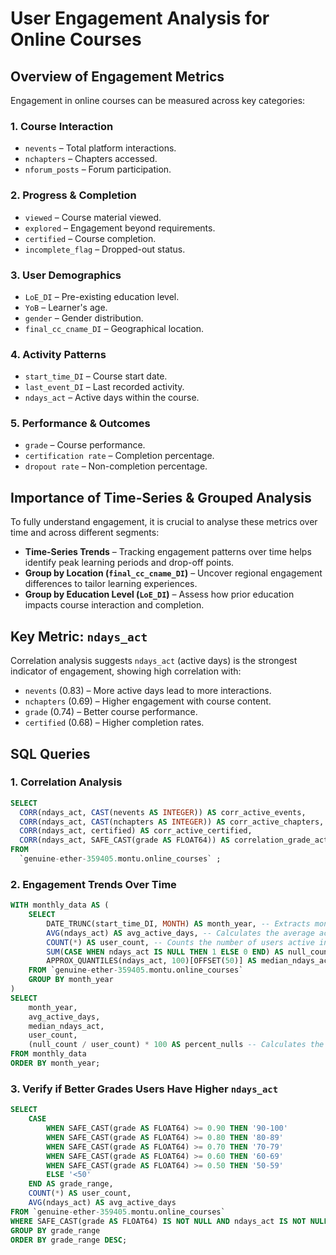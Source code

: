 # **User Engagement Analysis for Online Courses**

## **Overview of Engagement Metrics**
Engagement in online courses can be measured across key categories:

### **1. Course Interaction**
- `nevents` – Total platform interactions.
- `nchapters` – Chapters accessed.
- `nforum_posts` – Forum participation.

### **2. Progress & Completion**
- `viewed` – Course material viewed.
- `explored` – Engagement beyond requirements.
- `certified` – Course completion.
- `incomplete_flag` – Dropped-out status.

### **3. User Demographics**
- `LoE_DI` – Pre-existing education level.
- `YoB` – Learner's age.
- `gender` – Gender distribution.
- `final_cc_cname_DI` – Geographical location.

### **4. Activity Patterns**
- `start_time_DI` – Course start date.
- `last_event_DI` – Last recorded activity.
- `ndays_act` – Active days within the course.

### **5. Performance & Outcomes**
- `grade` – Course performance.
- `certification rate` – Completion percentage.
- `dropout rate` – Non-completion percentage.

## **Importance of Time-Series & Grouped Analysis**
To fully understand engagement, it is crucial to analyse these metrics over time and across different segments:
- **Time-Series Trends** – Tracking engagement patterns over time helps identify peak learning periods and drop-off points.
- **Group by Location (`final_cc_cname_DI`)** – Uncover regional engagement differences to tailor learning experiences.
- **Group by Education Level (`LoE_DI`)** – Assess how prior education impacts course interaction and completion.

## **Key Metric: `ndays_act`**
Correlation analysis suggests `ndays_act` (active days) is the strongest indicator of engagement, showing high correlation with:
- `nevents` (0.83) – More active days lead to more interactions.
- `nchapters` (0.69) – Higher engagement with course content.
- `grade` (0.74) – Better course performance.
- `certified` (0.68) – Higher completion rates.

## **SQL Queries**
### **1. Correlation Analysis**
```sql
SELECT
  CORR(ndays_act, CAST(nevents AS INTEGER)) AS corr_active_events,
  CORR(ndays_act, CAST(nchapters AS INTEGER)) AS corr_active_chapters,
  CORR(ndays_act, certified) AS corr_active_certified,
  CORR(ndays_act, SAFE_CAST(grade AS FLOAT64)) AS correlation_grade_active_days
FROM
  `genuine-ether-359405.montu.online_courses` ;
```

### **2. Engagement Trends Over Time**
```sql
WITH monthly_data AS (
    SELECT 
        DATE_TRUNC(start_time_DI, MONTH) AS month_year, -- Extracts month-year for time-series analysis
        AVG(ndays_act) AS avg_active_days, -- Calculates the average active days per month
        COUNT(*) AS user_count, -- Counts the number of users active in that month
        SUM(CASE WHEN ndays_act IS NULL THEN 1 ELSE 0 END) AS null_count, -- Counts null values for ndays_act
        APPROX_QUANTILES(ndays_act, 100)[OFFSET(50)] AS median_ndays_act -- Computes the median active days per month
    FROM `genuine-ether-359405.montu.online_courses`
    GROUP BY month_year
)
SELECT 
    month_year, 
    avg_active_days,
    median_ndays_act,
    user_count,
    (null_count / user_count) * 100 AS percent_nulls -- Calculates the percentage of nulls
FROM monthly_data
ORDER BY month_year;
```

### **3. Verify if Better Grades Users Have Higher `ndays_act`**
```sql
SELECT 
    CASE 
        WHEN SAFE_CAST(grade AS FLOAT64) >= 0.90 THEN '90-100'
        WHEN SAFE_CAST(grade AS FLOAT64) >= 0.80 THEN '80-89'
        WHEN SAFE_CAST(grade AS FLOAT64) >= 0.70 THEN '70-79'
        WHEN SAFE_CAST(grade AS FLOAT64) >= 0.60 THEN '60-69'
        WHEN SAFE_CAST(grade AS FLOAT64) >= 0.50 THEN '50-59'
        ELSE '<50'
    END AS grade_range,
    COUNT(*) AS user_count,
    AVG(ndays_act) AS avg_active_days
FROM `genuine-ether-359405.montu.online_courses`
WHERE SAFE_CAST(grade AS FLOAT64) IS NOT NULL AND ndays_act IS NOT NULL
GROUP BY grade_range
ORDER BY grade_range DESC;
```
